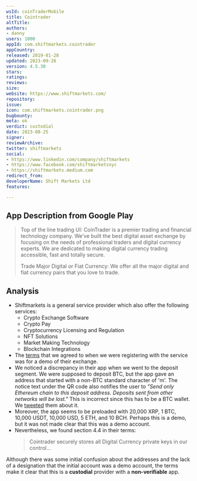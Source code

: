```yaml
---
wsId: coinTraderMobile
title: Cointrader
altTitle: 
authors:
- danny
users: 1000
appId: com.shiftmarkets.cointrader
appCountry: 
released: 2019-01-28
updated: 2023-09-26
version: 4.5.30
stars: 
ratings: 
reviews: 
size: 
website: https://www.shiftmarkets.com/
repository: 
issue: 
icon: com.shiftmarkets.cointrader.png
bugbounty: 
meta: ok
verdict: custodial
date: 2023-08-25
signer: 
reviewArchive: 
twitter: shiftmarkets
social:
- https://www.linkedin.com/company/shiftmarkets
- https://www.facebook.com/shiftmarketsnyc
- https://shiftmarkets.medium.com
redirect_from: 
developerName: Shift Markets Ltd
features: 

---
```


## App Description from Google Play

> Top of the line trading UI: CoinTrader is a premier trading and financial technology company. We’ve built the best digital asset exchange by focusing on the needs of professional traders and digital currency experts. We are dedicated to making digital currency trading accessible, fast and totally secure.
>
> Trade Major Digital or Fiat Currency: We offer all the major digital and fiat currency pairs that you love to trade.

## Analysis 

- Shiftmarkets is a general service provider which also offer the following services: 
  - Crypto Exchange Software 
  - Crypto Pay
  - Cryptocurrency Licensing and Regulation
  - NFT Solutions
  - Market Making Technology
  - Blockchain Integrations
- The [terms](https://exchange-demo.shiftmarkets.com/terms) that we agreed to when we were registering with the service was for a demo of their exchange.
- We noticed a discrepancy in their app when we went to the deposit segment. We were supposed to deposit BTC, but the app gave an address that started with a non-BTC standard character of 'm'. The notice text under the QR code also notifies the user to *"Send only Ethereum chain to this deposit address. Deposits sent from other networks will be lost."* This is incorrect since this has to be a BTC wallet. We [tweeted](https://twitter.com/BitcoinWalletz/status/1694913991355883725) them about it.
- Moreover, the app seems to be preloaded with 20,000 XRP, 1 BTC, 10,000 USDT, 10,000 USD, 5 ETH, and 10 BCH. Perhaps this is a demo, but it was not made clear that this was a demo account. 
- Nevertheless, we found section 4.4 in their terms:
  > Cointrader securely stores all Digital Currency private keys in our control...

Although there was some initial confusion about the addresses and the lack of a designation that the initial account was a demo account, the terms make it clear that this is a **custodial** provider with a **non-verifiable** app. 